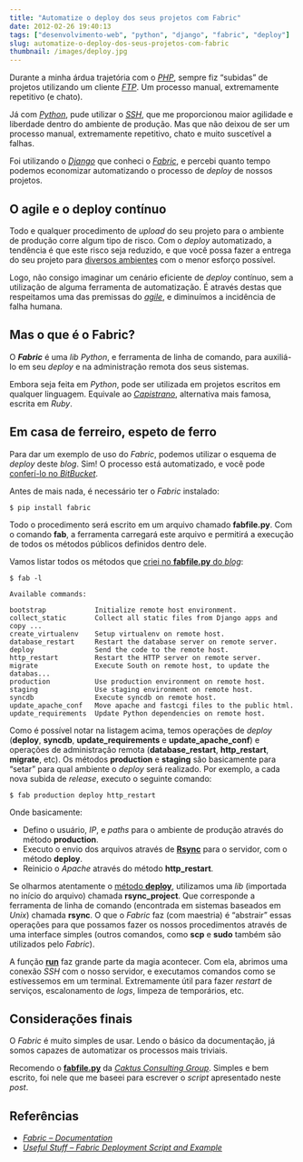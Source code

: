 ```yaml
---
title: "Automatize o deploy dos seus projetos com Fabric"
date: 2012-02-26 19:40:13
tags: ["desenvolvimento-web", "python", "django", "fabric", "deploy"]
slug: automatize-o-deploy-dos-seus-projetos-com-fabric
thumbnail: /images/deploy.jpg
---
```


Durante a minha árdua trajetória com o [*PHP*][],
sempre fiz “subidas” de projetos utilizando um cliente [*FTP*][]. Um
processo manual, extremamente repetitivo (e chato).

Já com [*Python*][], pude utilizar o [*SSH*][], que me proporcionou
maior agilidade e liberdade dentro do ambiente de produção. Mas que não
deixou de ser um processo manual, extremamente repetitivo, chato e muito
suscetível a falhas.

Foi utilizando o [*Django*][] que conheci o [*Fabric*][], e percebi
quanto tempo podemos economizar automatizando o processo de _deploy_ de
nossos projetos.

## O agile e o deploy contínuo

Todo e qualquer procedimento de _upload_ do seu projeto para o ambiente
de produção corre algum tipo de risco. Com o _deploy_ automatizado,
a tendência é que este risco seja reduzido, e que você possa fazer a
entrega do seu projeto para [diversos ambientes][] com o menor esforço
possível.

Logo, não consigo imaginar um cenário eficiente de _deploy_
contínuo, sem a utilização de alguma ferramenta de automatização. É
através destas que respeitamos uma das premissas do [*agile*][], e
diminuímos a incidência de falha humana.

## Mas o que é o Fabric?

O **_Fabric_** é uma _lib_ _Python_, e ferramenta de linha de comando,
para auxiliá-lo em seu _deploy_ e na administração remota dos seus
sistemas.

Embora seja feita em _Python_, pode ser utilizada em projetos escritos
em qualquer linguagem. Equivale ao [*Capistrano*][], alternativa mais
famosa, escrita em _Ruby_.

## Em casa de ferreiro, espeto de ferro

Para dar um exemplo de uso do _Fabric_, podemos utilizar o esquema de
_deploy_ deste _blog_. Sim! O processo está automatizado, e você pode
[conferí-lo no *BitBucket*][].

Antes de mais nada, é necessário ter o _Fabric_ instalado:

```text
$ pip install fabric
```

Todo o procedimento será escrito em um arquivo chamado **fabfile.py**.
Com o comando **fab**, a ferramenta carregará este arquivo e permitirá a
execução de todos os métodos públicos definidos dentro dele.

Vamos listar todos os métodos que [criei no **fabfile.py** do *blog*][]:

```text
$ fab -l

Available commands:

bootstrap            Initialize remote host environment.
collect_static       Collect all static files from Django apps and copy ...
create_virtualenv    Setup virtualenv on remote host.
database_restart     Restart the database server on remote server.
deploy               Send the code to the remote host.
http_restart         Restart the HTTP server on remote server.
migrate              Execute South on remote host, to update the databas...
production           Use production environment on remote host.
staging              Use staging environment on remote host.
syncdb               Execute syncdb on remote host.
update_apache_conf   Move apache and fastcgi files to the public html.
update_requirements  Update Python dependencies on remote host.
```

Como é possível notar na listagem acima, temos operações de _deploy_
(**deploy**, **syncdb**, **update_requirements** e
**update_apache_conf**) e operações de administração remota
(**database_restart**, **http_restart**, **migrate**, etc). Os métodos
**production** e **staging** são basicamente para “setar” para qual
ambiente o _deploy_ será realizado. Por exemplo, a cada nova subida de
_release_, executo o seguinte comando:

```text
$ fab production deploy http_restart
```

Onde basicamente:

- Defino o usuário, _IP_, e _paths_ para o ambiente de produção através do método **production**.
- Executo o envio dos arquivos através de [**Rsync**][] para o servidor, com o método **deploy**.
- Reinicio o _Apache_ através do método **http_restart**.

Se olharmos atentamente o [método **deploy**][], utilizamos uma _lib_
(importada no início do arquivo) chamada **rsync_project**. Que
corresponde a ferramenta de linha de comando (encontrada em sistemas
baseados em _Unix_) chamada **rsync**. O que o _Fabric_ faz (com
maestria) é “abstrair” essas operações para que possamos fazer os nossos
procedimentos através de uma interface simples (outros comandos, como
**scp** e **sudo** também são utilizados pelo _Fabric_).

A função [**run**][] faz grande parte da magia acontecer. Com ela,
abrimos uma conexão _SSH_ com o nosso servidor, e executamos comandos
como se estívessemos em um terminal. Extremamente útil para fazer
_restart_ de serviços, escalonamento de _logs_, limpeza de temporários,
etc.

## Considerações finais

O _Fabric_ é muito simples de usar. Lendo o básico da documentação, já
somos capazes de automatizar os processos mais triviais.

Recomendo o [**fabfile.py**][] da [*Caktus Consulting Group*][]. Simples
e bem escrito, foi nele que me baseei para escrever o _script_
apresentado neste _post_.

## Referências

- [*Fabric – Documentation*][]
- [*Useful Stuff – Fabric Deployment Script and Example*][]

[*php*]: /tag/php.html "Leia mais sobre PHP"
[*ftp*]: http://pt.wikipedia.org/wiki/File_Transfer_Protocol "Leia mais sobre File Transfer Protocol"
[*python*]: /tag/python.html "Leia mais sobre Python"
[*ssh*]: http://pt.wikipedia.org/wiki/SSH "Leia mais sobre Secure Shell"
[*django*]: /tag/django.html "Leia mais sobre Django"
[*fabric*]: http://docs.fabfile.org/en/1.4.0/index.html "A library and command-line tool for streamlining the use of SSH for application deployment or systems administration tasks"
[diversos ambientes]: /2011/03/07/diferentes-ambientes.html "Diferentes ambientes: Development, Testing, Staging e Production"
[*agile*]: /tag/agile.html "Leia mais sobre Agile"
[*capistrano*]: http://en.wikipedia.org/wiki/Capistrano "Leia mais sobre o Capistrano"
[conferí-lo no *bitbucket*]: https://bitbucket.org/kplaube/klauslaube.com.br/src/d579e9d81641/fabfile.py "Confira o script Fabric no repositório do BitBucket"
[criei no **fabfile.py** do *blog*]: https://bitbucket.org/kplaube/klauslaube.com.br/src/d579e9d81641/fabfile.py "Veja no BitBucket"
[**rsync**]: http://pt.wikipedia.org/wiki/Rsync "Leia mais sobre Rsync"
[método **deploy**]: https://bitbucket.org/kplaube/klauslaube.com.br/src/d579e9d81641/fabfile.py#cl-101 "Veja em detalhes o método deploy"
[**run**]: https://bitbucket.org/kplaube/klauslaube.com.br/src/d579e9d81641/fabfile.py#cl-199 "Veja um exemplo de uso no fabfile.py"
[**fabfile.py**]: https://bitbucket.org/copelco/caktus-deployment/src/6ad8ad84a938/example-django-project/caktus_website/fabfile.py "Veja-o no BitBucket"
[*caktus consulting group*]: http://www.caktusgroup.com/ "Visite o site da Caktus"
[*fabric – documentation*]: http://docs.fabfile.org/en/1.4.0/index.html "Fabric: a library and command-line tool for streamlining the use of SSH for application deployment or systems administration tasks"
[*useful stuff – fabric deployment script and example*]: http://yuji.wordpress.com/2011/04/09/django-python-fabric-deployment-script-and-example/ "Excelente exemplo de uso do Fabric"

